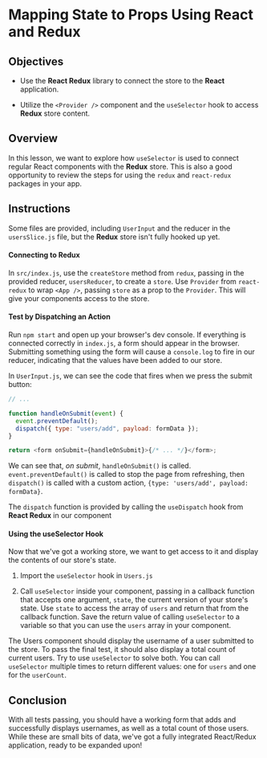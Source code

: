# Mapping State to Props Using React and Redux

## Objectives

- Use the **React Redux** library to connect the store to the **React**
  application.

- Utilize the `<Provider />` component and the `useSelector` hook to access
  **Redux** store content.

## Overview

In this lesson, we want to explore how `useSelector` is used to connect
regular React components with the **Redux** store. This is also a good
opportunity to review the steps for using the `redux` and `react-redux`
packages in your app.

## Instructions

Some files are provided, including `UserInput` and the reducer in the
`usersSlice.js` file, but the **Redux** store isn't fully hooked up yet.

#### Connecting to Redux

In `src/index.js`, use the `createStore` method from `redux`, passing in the
provided reducer, `usersReducer`, to create a `store`. Use `Provider` from
`react-redux` to wrap `<App />`, passing `store` as a prop to the `Provider`.
This will give your components access to the store.

#### Test by Dispatching an Action

Run `npm start` and open up your browser's dev console. If everything is
connected correctly in `index.js`, a form should appear in the browser.
Submitting something using the form will cause a `console.log` to fire in our
reducer, indicating that the values have been added to our store.

In `UserInput.js`, we can see the code that fires when we press the submit
button:

```js
// ...

function handleOnSubmit(event) {
  event.preventDefault();
  dispatch({ type: "users/add", payload: formData });
}

return <form onSubmit={handleOnSubmit}>{/* ... */}</form>;
```

We can see that, _on submit_, `handleOnSubmit()` is called.
`event.preventDefault()` is called to stop the page from refreshing, then
`dispatch()` is called with a custom action,
`{type: 'users/add', payload: formData}`.

The `dispatch` function is provided by calling the `useDispatch` hook from
**React Redux** in our component

#### Using the useSelector Hook

Now that we've got a working store, we want to get access to it and display the
contents of our store's state.

1. Import the `useSelector` hook in `Users.js`

2. Call `useSelector` inside your component, passing in a callback function that
   accepts one argument, `state`, the current version of your store's state. Use
   `state` to access the array of `users` and return that from the callback
   function. Save the return value of calling `useSelector` to a variable so
   that you can use the `users` array in your component.

The Users component should display the username of a user submitted to the
store. To pass the final test, it should also display a total count of current
users. Try to use `useSelector` to solve both. You can call `useSelector`
multiple times to return different values: one for `users` and one for the
`userCount`.

## Conclusion

With all tests passing, you should have a working form that adds and
successfully displays usernames, as well as a total count of those users. While
these are small bits of data, we've got a fully integrated React/Redux
application, ready to be expanded upon!
